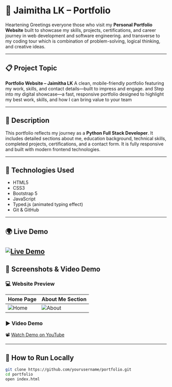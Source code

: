 # 💼 Jaimitha LK – Portfolio

Heartening Greetings everyone those who visit  my **Personal Portfolio Website** built to showcase my skills, projects, certifications, and career journey in web development and software engineering. and transverse to my coding tour which is combination of problem-solving, logical thinking, and creative ideas.

---

## 📋 Project Topic

**Portfolio Website – Jaimitha LK**
A clean, mobile-friendly portfolio featuring my work, skills, and contact details—built to impress and engage. and Step into my digital showcase—a fast, responsive portfolio designed to highlight my best work, skills, and how I can bring value to your team



---

## 📝 Description

This portfolio reflects my journey as a **Python Full Stack Developer**. It includes detailed sections about me, education background, technical skills, completed projects, certifications, and a contact form. It is fully responsive and built with modern frontend technologies.

---

## 🚀 Technologies Used

- HTML5  
- CSS3  
- Bootstrap 5  
- JavaScript  
- Typed.js (animated typing effect)  
- Git & GitHub

---

## 🌍 Live Demo

[![Live Demo](https://img.shields.io/badge/🚀_View_Live_Portfolio-FF5722?style=for-the-badge)]( https://jaimitha13.github.io/Portfolio/)  
---

## 🎥 Screenshots & Video Demo

### 💻 Website Preview

| Home Page                          | About Me Section                    |
|-----------------------------------|-------------------------------------|
| ![Home](screenshots/home.png)     | ![About](screenshots/about.png)     |

### ▶️ Video Demo

📽️ [Watch Demo on YouTube](https://your-youtube-demo-link.com)

---

## 📁 How to Run Locally

```bash
git clone https://github.com/yourusername/portfolio.git
cd portfolio
open index.html
